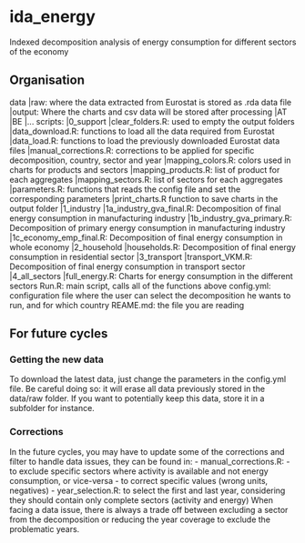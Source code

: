# ida_energy
Indexed decomposition analysis of energy consumption for different sectors of the economy

## Organisation
data
|raw: where the data extracted from Eurostat is stored as .rda data file
|output: Where the charts and csv data will be stored after processing
    |AT
    |BE
    |...
scripts:
|0_support
    |clear_folders.R: used to empty the output folders
    |data_download.R: functions to load all the data required from Eurostat
    |data_load.R: functions to load the previously downloaded Eurostat data files
    |manual_corrections.R: corrections to be applied for specific decomposition, country, sector and year
    |mapping_colors.R: colors used in charts for products and sectors
    |mapping_products.R: list of product for each aggregates
    |mapping_sectors.R: list of sectors for each aggregates
    |parameters.R: functions that reads the config file and set the corresponding parameters
    |print_charts.R function to save charts in the output folder
|1_industry
    |1a_industry_gva_final.R: Decomposition of final energy consumption in manufacturing industry
    |1b_industry_gva_primary.R: Decomposition of primary energy consumption in manufacturing industry
    |1c_economy_emp_final.R: Decomposition of final energy consumption in whole economy
|2_household
    |households.R: Decomposition of final energy consumption in residential sector
|3_transport
    |transport_VKM.R: Decomposition of final energy consumption in transport sector
|4_all_sectors
    |full_energy.R: Charts for energy consumption in the different sectors
Run.R: main script, calls all of the functions above
config.yml: configuration file where the user can select the decomposition he wants to run, and for which country
REAME.md: the file you are reading

## For future cycles

### Getting the new data
To download the latest data, just change the parameters in the config.yml file. Be careful doing so: it will erase all data previously stored in the data/raw folder.
If you want to potentially keep this data, store it in a subfolder for instance.

### Corrections
In the future cycles, you may have to update some of the corrections and filter to handle data issues, they can be found in:
    - manual_corrections.R: 
        - to exclude specific sectors where activity is available and not energy consumption, or vice-versa
        - to correct specific values (wrong units, negatives)
    - year_selection.R: to select the first and last year, considering they should contain only complete sectors (activity and energy)
When facing a data issue, there is always a trade off between excluding a sector from the decomposition or reducing the year coverage to exclude the problematic years.



